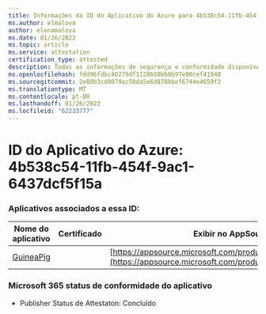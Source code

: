```yaml
---
title: Informações da ID do Aplicativo do Azure para 4b538c54-11fb-454f-9ac1-6437dcf5f15a
ms.author: elmalova
author: elenamalova
ms.date: 01/26/2022
ms.topic: article
ms.service: attestation
certification_type: attested
description: Todas as informações de segurança e conformidade disponíveis para 4b538c54-11fb-454f-9ac1-6437dcf5f15a.
ms.openlocfilehash: fdd96fdbc40279df1128650bb0b97e00cef41948
ms.sourcegitcommit: 2e80b3cd0079ac50da5e6d878bbef6744e4659f2
ms.translationtype: MT
ms.contentlocale: pt-BR
ms.lasthandoff: 01/26/2022
ms.locfileid: "62233777"
---
```

# <a name="azure-app-id-4b538c54-11fb-454f-9ac1-6437dcf5f15a"></a>ID do Aplicativo do Azure: 4b538c54-11fb-454f-9ac1-6437dcf5f15a


### <a name="apps-associated-with-this-id"></a>Aplicativos associados a essa ID:
| **Nome do aplicativo** | **Certificado** | **Exibir no AppSource** |
|--------------|---------------|-----------------------|
| [GuineaPig](https://docs.microsoft.com/microsoft-365-app-certification/forward/WA200003486) |  | [https://appsource.microsoft.com/product/office/WA200003486](https://appsource.microsoft.com/product/office/WA200003486) |

### <a name="microsoft-365-app-compliance-status"></a>Microsoft 365 status de conformidade do aplicativo
- Publisher Status de Attestaton: Concluído
